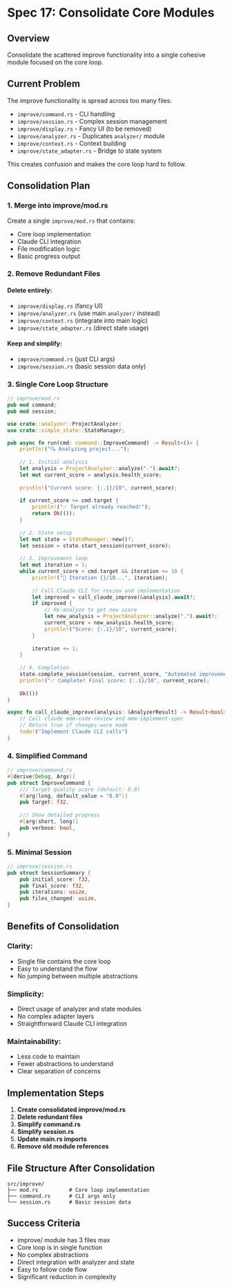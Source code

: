 # Spec 17: Consolidate Core Modules

## Overview
Consolidate the scattered improve functionality into a single cohesive module focused on the core loop.

## Current Problem
The improve functionality is spread across too many files:
- `improve/command.rs` - CLI handling
- `improve/session.rs` - Complex session management  
- `improve/display.rs` - Fancy UI (to be removed)
- `improve/analyzer.rs` - Duplicates `analyzer/` module
- `improve/context.rs` - Context building
- `improve/state_adapter.rs` - Bridge to state system

This creates confusion and makes the core loop hard to follow.

## Consolidation Plan

### 1. Merge into improve/mod.rs
Create a single `improve/mod.rs` that contains:
- Core loop implementation
- Claude CLI integration
- File modification logic
- Basic progress output

### 2. Remove Redundant Files

#### Delete entirely:
- `improve/display.rs` (fancy UI)
- `improve/analyzer.rs` (use main `analyzer/` instead)
- `improve/context.rs` (integrate into main logic)
- `improve/state_adapter.rs` (direct state usage)

#### Keep and simplify:
- `improve/command.rs` (just CLI args)
- `improve/session.rs` (basic session data only)

### 3. Single Core Loop Structure

```rust
// improve/mod.rs
pub mod command;
pub mod session;

use crate::analyzer::ProjectAnalyzer;
use crate::simple_state::StateManager;

pub async fn run(cmd: command::ImproveCommand) -> Result<()> {
    println!("🔍 Analyzing project...");
    
    // 1. Initial analysis
    let analysis = ProjectAnalyzer::analyze(".").await?;
    let mut current_score = analysis.health_score;
    
    println!("Current score: {:.1}/10", current_score);
    
    if current_score >= cmd.target {
        println!("✅ Target already reached!");
        return Ok(());
    }
    
    // 2. State setup
    let mut state = StateManager::new()?;
    let session = state.start_session(current_score);
    
    // 3. Improvement loop
    let mut iteration = 1;
    while current_score < cmd.target && iteration <= 10 {
        println!("🔄 Iteration {}/10...", iteration);
        
        // Call Claude CLI for review and implementation
        let improved = call_claude_improve(&analysis).await?;
        if improved {
            // Re-analyze to get new score
            let new_analysis = ProjectAnalyzer::analyze(".").await?;
            current_score = new_analysis.health_score;
            println!("Score: {:.1}/10", current_score);
        }
        
        iteration += 1;
    }
    
    // 4. Completion
    state.complete_session(session, current_score, "Automated improvements")?;
    println!("✅ Complete! Final score: {:.1}/10", current_score);
    
    Ok(())
}

async fn call_claude_improve(analysis: &AnalyzerResult) -> Result<bool> {
    // Call claude mmm-code-review and mmm-implement-spec
    // Return true if changes were made
    todo!("Implement Claude CLI calls")
}
```

### 4. Simplified Command
```rust
// improve/command.rs
#[derive(Debug, Args)]
pub struct ImproveCommand {
    /// Target quality score (default: 8.0)
    #[arg(long, default_value = "8.0")]
    pub target: f32,
    
    /// Show detailed progress
    #[arg(short, long)]
    pub verbose: bool,
}
```

### 5. Minimal Session
```rust  
// improve/session.rs
pub struct SessionSummary {
    pub initial_score: f32,
    pub final_score: f32,
    pub iterations: usize,
    pub files_changed: usize,
}
```

## Benefits of Consolidation

### Clarity:
- Single file contains the core loop
- Easy to understand the flow
- No jumping between multiple abstractions

### Simplicity:
- Direct usage of analyzer and state modules
- No complex adapter layers
- Straightforward Claude CLI integration

### Maintainability:
- Less code to maintain
- Fewer abstractions to understand
- Clear separation of concerns

## Implementation Steps

1. **Create consolidated improve/mod.rs**
2. **Delete redundant files**
3. **Simplify command.rs**
4. **Simplify session.rs**
5. **Update main.rs imports**
6. **Remove old module references**

## File Structure After Consolidation
```
src/improve/
├── mod.rs          # Core loop implementation
├── command.rs      # CLI args only
└── session.rs      # Basic session data
```

## Success Criteria
- improve/ module has 3 files max
- Core loop is in single function
- No complex abstractions
- Direct integration with analyzer and state
- Easy to follow code flow
- Significant reduction in complexity